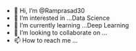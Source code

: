 - 👋 Hi, I’m @Ramprasad30
- 👀 I’m interested in ...Data Science
- 🌱 I’m currently learning ...Deep Learning
- 💞️ I’m looking to collaborate on ...
- 📫 How to reach me ...

<!---
Ramprasad30/Ramprasad30 is a ✨ special ✨ repository because its `README.md` (this file) appears on your GitHub profile.
You can click the Preview link to take a look at your changes.
--->
